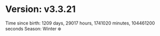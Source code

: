 # Version: v3.3.21
Time since birth: 1209 days, 29017 hours, 1741020 minutes, 104461200 seconds
Season: Winter ❄️
